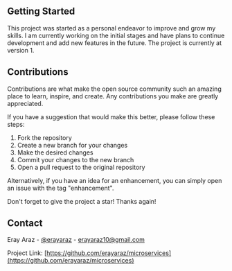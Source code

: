 <!-- GETTING STARTED -->
## Getting Started

This project was started as a personal endeavor to improve and grow my skills. I am currently working on the initial stages and have plans to continue development and add new features in the future. The project is currently at version 1.


<!-- CONTRIBUTING -->
## Contributions

Contributions are what make the open source community such an amazing place to learn, inspire, and create. Any contributions you make are greatly appreciated.

If you have a suggestion that would make this better, please follow these steps:

1. Fork the repository
2. Create a new branch for your changes
3. Make the desired changes
4. Commit your changes to the new branch
5. Open a pull request to the original repository

Alternatively, if you have an idea for an enhancement, you can simply open an issue with the tag "enhancement".

Don't forget to give the project a star! Thanks again!


<!-- CONTACT -->
## Contact

Eray Araz - [@erayaraz](https://www.linkedin.com/in/erayaraz/) - erayaraz10@gmail.com

Project Link: [https://github.com/erayaraz/microservices](https://github.com/erayaraz/microservices)


